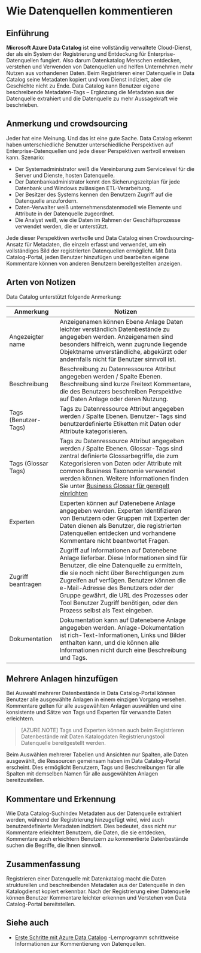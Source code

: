 <properties
   pageTitle="Wie Datenquellen kommentieren | Microsoft Azure"
   description="Gewusst wie-Artikel hervorheben wie Datenbestände in Azure Data Catalog, einschließlich Namen, Tags, Beschreibung und Experten kommentieren."
   services="data-catalog"
   documentationCenter=""
   authors="steelanddata"
   manager="NA"
   editor=""
   tags=""/>
<tags
   ms.service="data-catalog"
   ms.devlang="NA"
   ms.topic="article"
   ms.tgt_pltfrm="NA"
   ms.workload="data-catalog"
   ms.date="09/21/2016"
   ms.author="maroche"/>


# <a name="how-to-annotate-data-sources"></a>Wie Datenquellen kommentieren

## <a name="introduction"></a>Einführung
**Microsoft Azure Data Catalog** ist eine vollständig verwaltete Cloud-Dienst, der als ein System der Registrierung und Entdeckung für Enterprise-Datenquellen fungiert. Also darum Datenkatalog Menschen entdecken, verstehen und Verwenden von Datenquellen und helfen Unternehmen mehr Nutzen aus vorhandenen Daten. Beim Registrieren einer Datenquelle in Data Catalog seine Metadaten kopiert und vom Dienst indiziert, aber die Geschichte nicht zu Ende. Data Catalog kann Benutzer eigene beschreibende Metadaten-Tags – Ergänzung die Metadaten aus der Datenquelle extrahiert und die Datenquelle zu mehr Aussagekraft wie beschrieben.

## <a name="annotation-and-crowdsourcing"></a>Anmerkung und crowdsourcing
Jeder hat eine Meinung. Und das ist eine gute Sache.
Data Catalog erkennt haben unterschiedliche Benutzer unterschiedliche Perspektiven auf Enterprise-Datenquellen und jede dieser Perspektiven wertvoll erweisen kann. Szenario:

* Der Systemadministrator weiß die Vereinbarung zum Servicelevel für die Server und Dienste, hosten Datenquelle.
* Der Datenbankadministrator kennt den Sicherungszeitplan für jede Datenbank und Windows zulässigen ETL-Verarbeitung.
* Der Besitzer des Systems kennen den Benutzern Zugriff auf die Datenquelle anzufordern.
* Daten-Verwalter weiß unternehmensdatenmodell wie Elemente und Attribute in der Datenquelle zugeordnet.
* Die Analyst weiß, wie die Daten im Rahmen der Geschäftsprozesse verwendet werden, die er unterstützt.

Jede dieser Perspektiven wertvolle und Data Catalog einen Crowdsourcing-Ansatz für Metadaten, die einzeln erfasst und verwendet, um ein vollständiges Bild der registrierten Datenquellen ermöglicht. Mit Data Catalog-Portal, jeden Benutzer hinzufügen und bearbeiten eigene Kommentare können von anderen Benutzern bereitgestellten anzeigen.

## <a name="different-types-of-annotations"></a>Arten von Notizen
Data Catalog unterstützt folgende Anmerkung:

| Anmerkung     | Notizen                                                                                                                                                                                                                                                                                                                                                           |
|----------------|-----------------------------------------------------------------------------------------------------------------------------------------------------------------------------------------------------------------------------------------------------------------------------------------------------------------------------------------------------------------|
| Angezeigter name  | Anzeigenamen können Ebene Anlage Daten leichter verständlich Datenbestände zu angegeben werden. Anzeigenamen sind besonders hilfreich, wenn zugrunde liegende Objektname unverständliche, abgekürzt oder andernfalls nicht für Benutzer sinnvoll ist.                                                                                                                            |
| Beschreibung    | Beschreibung zu Datenressource Attribut angegeben werden / Spalte Ebenen. Beschreibung sind kurze Freitext Kommentare, die des Benutzers beschreiben Perspektive auf Daten Anlage oder deren Nutzung.                                                                                                                                                              |
| Tags (Benutzer-Tags)          | Tags zu Datenressource Attribut angegeben werden / Spalte Ebenen. Benutzer-Tags sind benutzerdefinierte Etiketten mit Daten oder Attribute kategorisieren.                                                                                                                                                                                                    |
| Tags (Glossar Tags)          | Tags zu Datenressource Attribut angegeben werden / Spalte Ebenen. Glossar-Tags sind zentral definierte Glossarbegriffe, die zum Kategorisieren von Daten oder Attribute mit common Business Taxonomie verwendet werden können. Weitere Informationen finden Sie unter [Business Glossar für geregelt einrichten](data-catalog-how-to-business-glossary.md)                                                                                                                                                                                                    |
| Experten        | Experten können auf Datenebene Anlage angegeben werden. Experten Identifizieren von Benutzern oder Gruppen mit Experten der Daten dienen als Benutzer, die registrierten Datenquellen entdecken und vorhandene Kommentare nicht beantwortet Fragen.  |
| Zugriff beantragen | Zugriff auf Informationen auf Datenebene Anlage lieferbar. Diese Informationen sind für Benutzer, die eine Datenquelle zu ermitteln, die sie noch nicht über Berechtigungen zum Zugreifen auf verfügen. Benutzer können die e-Mail-Adresse des Benutzers oder der Gruppe gewährt, die URL des Prozesses oder Tool Benutzer Zugriff benötigen, oder den Prozess selbst als Text eingeben. |
| Dokumentation | Dokumentation kann auf Datenebene Anlage angegeben werden. Anlage-Dokumentation ist rich-Text-Informationen, Links und Bilder enthalten kann, und die können alle Informationen nicht durch eine Beschreibung und Tags. |


## <a name="annotating-multiple-assets"></a>Mehrere Anlagen hinzufügen
Bei Auswahl mehrerer Datenbestände in Data Catalog-Portal können Benutzer alle ausgewählte Anlagen in einem einzigen Vorgang versehen. Kommentare gelten für alle ausgewählten Anlagen auswählen und eine konsistente und Sätze von Tags und Experten für verwandte Daten erleichtern.

> [AZURE.NOTE] Tags und Experten können auch beim Registrieren Datenbestände mit Daten Katalogdaten Registrierungstool Datenquelle bereitgestellt werden.

Beim Auswählen mehrerer Tabellen und Ansichten nur Spalten, alle Daten ausgewählt, die Ressourcen gemeinsam haben im Data Catalog-Portal erscheint. Dies ermöglicht Benutzern, Tags und Beschreibungen für alle Spalten mit demselben Namen für alle ausgewählten Anlagen bereitzustellen.

## <a name="annotations-and-discovery"></a>Kommentare und Erkennung
Wie Data Catalog-Suchindex Metadaten aus der Datenquelle extrahiert werden, während der Registrierung hinzugefügt wird, wird auch benutzerdefinierte Metadaten indiziert. Dies bedeutet, dass nicht nur Kommentare erleichtert Benutzern, die Daten, die sie entdecken, Kommentare auch erleichtern Benutzern zu kommentierte Datenbestände suchen die Begriffe, die Ihnen sinnvoll.

## <a name="summary"></a>Zusammenfassung
Registrieren einer Datenquelle mit Datenkatalog macht die Daten strukturellen und beschreibenden Metadaten aus der Datenquelle in den Katalogdienst kopiert erkennbar. Nach der Registrierung einer Datenquelle können Benutzer Kommentare leichter erkennen und Verstehen von Data Catalog-Portal bereitstellen.

## <a name="see-also"></a>Siehe auch
- [Erste Schritte mit Azure Data Catalog](data-catalog-get-started.md) -Lernprogramm schrittweise Informationen zur Kommentierung von Datenquellen.
